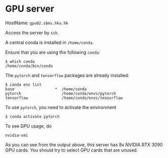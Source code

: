 # GPU server

HostName: `gpu02.sbms.hku.hk`

Access the server by `ssh`.

A central conda is installed in `/home/conda`.

Ensure that you are using the following `conda`:

```
$ which conda
/home/conda/bin/conda
```

The `pytorch` and `tensorflow` packages are already installed:

```
$ conda env list
base                  *  /home/conda
pytorch                  /home/conda/envs/pytorch
tensorflow               /home/conda/envs/tensorflow
```

To use `pytorch`, you need to activate the environment
```
$ conda activate pytorch
```

To see GPU usage, do

```
nvidia-smi
```

As you can see from the output above, this server has 8x NVIDIA RTX 3090 GPU cards.
You should try to select GPU cards that are unused.
